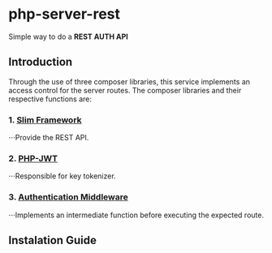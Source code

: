 # php-server-rest
Simple way to do a **REST AUTH API**

## Introduction
Through the use of three composer libraries, this service implements an access control for the server routes.
The composer libraries and their respective functions are:
### 1. [Slim Framework][1]
⋅⋅⋅Provide the REST API.
### 2. [PHP-JWT][2]
⋅⋅⋅Responsible for key tokenizer.
### 3. [Authentication Middleware][3]
⋅⋅⋅Implements an intermediate function before executing the expected route.

## Instalation Guide





[1]: http://www.slimframework.com
[2]: https://github.com/firebase/php-jwt
[3]: https://github.com/tuupola/slim-jwt-auth